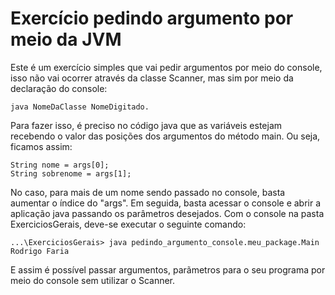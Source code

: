 # Exercício pedindo argumento por meio da JVM

Este é um exercício simples que vai pedir argumentos por meio do console, isso não vai ocorrer através da classe Scanner, mas sim por meio da declaração do console: 

`java NomeDaClasse NomeDigitado.`

Para fazer isso, é preciso no código java que as variáveis estejam recebendo o valor das posições dos argumentos do método main. Ou seja, ficamos assim:

```
String nome = args[0];
String sobrenome = args[1];
```
No caso, para mais de um nome sendo passado no console, basta aumentar o índice do "args". Em seguida, basta acessar o console e abrir a aplicação java passando os parâmetros desejados. Com o console na pasta ExerciciosGerais, deve-se executar o seguinte comando:

`...\ExerciciosGerais> java pedindo_argumento_console.meu_package.Main Rodrigo Faria`

E assim é possível passar argumentos, parãmetros para o seu programa por meio do console sem utilizar o Scanner.
